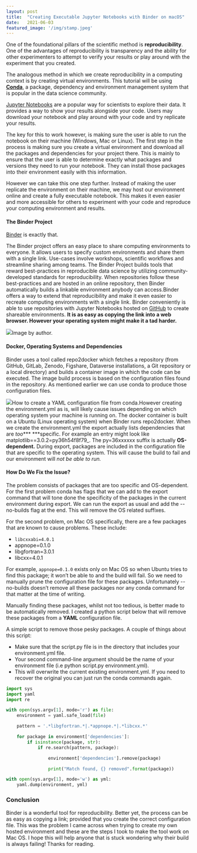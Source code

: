 ```yaml
---
layout:	post
title:	"Creating Executable Jupyter Notebooks with Binder on macOS"
date:	2021-06-03
featured_image: '/img/stamp.jpeg'
---
```


One of the foundational pillars of the scientific method is **reproducibility**. One of the advantages of reproducibility is transparency and the ability for other experimenters to attempt to verify your results or play around with the experiment that you created.

The analogous method in which we create reproducibility in a computing context is by creating virtual environments. This tutorial will be using [**Conda**](https://docs.conda.io/en/latest/), a package, dependency and environment management system that is popular in the data science community.

[Jupyter Notebooks](https://jupyter.org/) are a popular way for scientists to explore their data. It provides a way to show your results alongside your code. Users may download your notebook and play around with your code and try replicate your results.

The key for this to work however, is making sure the user is able to run the notebook on their machine (Windows, Mac or Linux). The first step in the process is making sure you create a virtual environment and download all the packages and dependencies for your project there. This is mainly to ensure that the user is able to determine exactly what packages and versions they need to run your notebook. They can install those packages into their environment easily with this information.

However we can take this one step further. Instead of making the user replicate the environment on their machine, we may host our environment online and create a fully executable notebook. This makes it even easier and more accessible for others to experiment with your code and reproduce your computing environment and results.

#### The Binder Project

[Binder](https://jupyter.org/binder) is exactly that.

The Binder project offers an easy place to share computing environments to everyone. It allows users to specify custom environments and share them with a single link. Use-cases involve workshops, scientific workflows and streamline sharing among teams.
The Binder Project builds tools that reward best-practices in reproducible data science by utilizing community-developed standards for reproducibility. When repositories follow these best-practices and are hosted in an online repository, then Binder automatically builds a linkable environment anybody can access.Binder offers a way to extend that reproducibility and make it even easier to recreate computing environments with a single link. Binder conveniently is able to use repositories with Jupyter Notebooks hosted on [GitHub](https://github.com/) to create shareable environments. **It is as easy as copying the link into a web browser. However your operating system might make it a tad harder.**

![](/img/1*FEiQ3UjmMmpYY3t9m5Pf1g.gif)Image by author.

#### Docker, Operating Systems and Dependencies

Binder uses a tool called repo2docker which fetches a repository (from GitHub, GitLab, Zenodo, Figshare, Dataverse installations, a Git repository or a local directory) and builds a container image in which the code can be executed. The image build process is based on the configuration files found in the repository. As mentioned earlier we can use conda to produce those configuration files.

![](/img/1*8K9TOg-66VYhfWcUEAHs2g.gif)How to create a YAML configuration file from conda.However creating the environment.yml as is, will likely cause issues depending on which operating system your machine is running on. The docker container is built on a Ubuntu (Linux operating system) when Binder runs repo2docker. When we create the environment.yml the export actually lists dependencies that are *too**** ***specific. For example an entry might look like matplotlib==3.0.2=py36h54f8f79\_. The py=36xxxxxx suffix is actually **OS-dependent.** During export, packages are included in the configuration file that are specific to the operating system. This will cause the build to fail and our environment will *not be able to run.*

#### How Do We Fix the Issue?

The problem consists of packages that are too specific and OS-dependent. For the first problem conda has flags that we can add to the export command that will tone done the specificity of the packages in the current environment during export. We can run the export as usual and add the --no-builds flag at the end. This will remove the OS related suffixes.

For the second problem, on Mac OS specifically, there are a few packages that are known to cause problems. These include:

* `libcxxabi=4.0.1`
* appnope=0.1.0
* libgfortran=3.0.1
* libcxx=4.0.1

For example, `appnope=0.1.0` exists only on Mac OS so when Ubuntu tries to find this package; it won’t be able to and the build will fail. So we need to manually prune the configuration file for these packages. Unfortunately --no-builds doesn’t remove all these packages nor any conda command for that matter at the time of writing.

Manually finding these packages, whilst not too tedious, is better made to be automatically removed. I created a python script below that will remove these packages from a **YAML** configuration file.

A simple script to remove those pesky packages. A couple of things about this script:

* Make sure that the script.py file is in the directory that includes your environment.yml file.
* Your second command-line argument should be the name of your environment file (i.e python script.py environment.yml).
* This will overwrite the current existing environment.yml. If you need to recover the original you can just run the conda commands again.

```python
import sys
import yaml
import re

with open(sys.argv[1], mode='r') as file:
    environment = yaml.safe_load(file)

    pattern = '.*libgfortran.*|.*appnope.*|.*libcxx.*'

    for package in environment['dependencies']:
        if isinstance(package, str):
            if re.search(pattern, package):

                environment['dependencies'].remove(package)

                print("Match found, {} removed".format(package))

with open(sys.argv[1], mode='w') as yml:
    yaml.dump(environment, yml)
```

### Conclusion

Binder is a wonderful tool for reproducibility. Better yet, the process can be as easy as copying a link; provided that you create the correct configuration file. This was the problem I came across when trying to create my own hosted environment and these are the steps I took to make the tool work on Mac OS. I hope this will help anyone that is stuck wondering why their build is always failing! Thanks for reading.

  